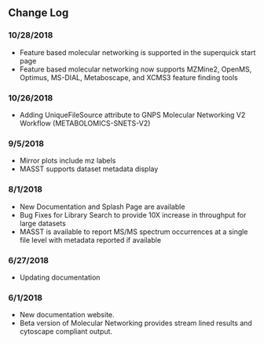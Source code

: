 ## Change Log

### 10/28/2018

* Feature based molecular networking is supported in the superquick start page
* Feature based molecular networking now supports MZMine2, OpenMS, Optimus, MS-DIAL, Metaboscape, and XCMS3 feature finding tools

### 10/26/2018

* Adding UniqueFileSource attribute to GNPS Molecular Networking V2 Workflow (METABOLOMICS-SNETS-V2)

### 9/5/2018

* Mirror plots include mz labels
* MASST supports dataset metadata display

### 8/1/2018

* New Documentation and Splash Page are available
* Bug Fixes for Library Search to provide 10X increase in throughput for large datasets
* MASST is available to report MS/MS spectrum occurrences at a single file level with metadata reported if available

### 6/27/2018

* Updating documentation

### 6/1/2018

* New documentation website.
* Beta version of Molecular Networking provides stream lined results and cytoscape compliant output.
